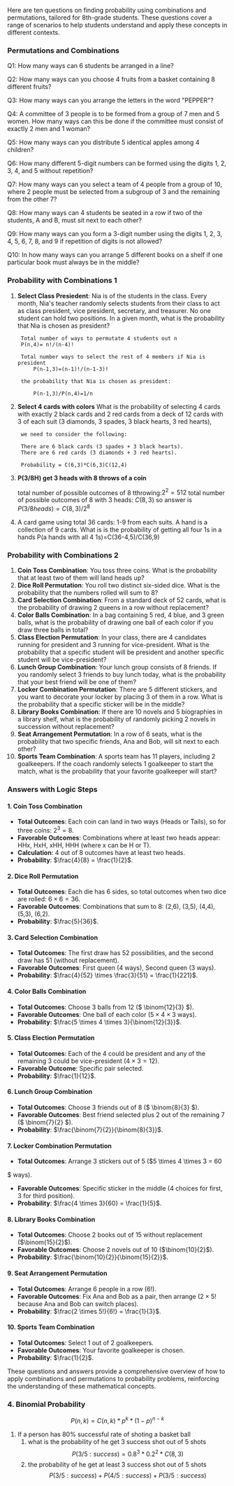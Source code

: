 Here are ten questions on finding probability using combinations and permutations, tailored for 8th-grade students. These questions cover a range of scenarios to help students understand and apply these concepts in different contexts.


### Permutations and Combinations 

Q1: How many ways can 6 students be arranged in a line?

Q2: How many ways can you choose 4 fruits from a basket containing 8 different fruits?

Q3: How many ways can you arrange the letters in the word "PEPPER"?

Q4: A committee of 3 people is to be formed from a group of 7 men and 5 women. How many ways can this be done if the committee must consist of exactly 2 men and 1 woman?

Q5: How many ways can you distribute 5 identical apples among 4 children?

Q6: How many different 5-digit numbers can be formed using the digits 1, 2, 3, 4, and 5 without repetition?

Q7: How many ways can you select a team of 4 people from a group of 10, where 2 people must be selected from a subgroup of 3 and the remaining from the other 7?

Q8: How many ways can 4 students be seated in a row if two of the students, A and B, must sit next to each other?

Q9: How many ways can you form a 3-digit number using the digits 1, 2, 3, 4, 5, 6, 7, 8, and 9 if repetition of digits is not allowed?

Q10: In how many ways can you arrange 5 different books on a shelf if one particular book must always be in the middle?

### Probability with Combinations 1

1. **Select Class Presiedent**:
    Nia is of the students in the class. Every month, Nia's teacher randomly selects students from their class to act as class president, vice president, secretary, and treasurer. No one student can hold two positions.  In a given month, what is the probability that Nia is chosen as president?

        Total number of ways to permutate 4 students out n
        P(n,4)= n!/(n-4)!

        Total number ways to select the rest of 4 members if Nia is president
            P(n-1,3)=(n-1)!/(n-1-3)!

        the probability that Nia is chosen as president:

            P(n-1,3)/P(n,4)=1/n

2. **Select 4 cards with colors**
    What is the probability of selecting 4 cards with exactly 2 black cards and 2 red cards from a deck of 12 cards with 3 of each suit (3 diamonds, 3 spades, 3 black hearts, 3 red hearts), 

        we need to consider the following:
        
        There are 6 black cards (3 spades + 3 black hearts).
        There are 6 red cards (3 diamonds + 3 red hearts).
            
        Probability = C(6,3)*C(6,3)C(12,4) 
3. **P(3/8H) get 3 heads with 8 throws of a coin**
   
    total number of possible outcomes of 8 tthrowing:$2^2=512$ 
    total number of possible outcomes of 8 with 3 heads: $C(8,3)$
    so answer is $P(3/8 heads)=C(8,3)/2^8$
    
3. A card game using total 36 cards: 1-9 from each suits. A hand is a collection of 9 cards. What is is the probability of getting all four 1s in a hands
   P(a hands with all 4 1s)=C(36-4,5)/C(36,9)



### Probability with Combinations 2

1. **Coin Toss Combination**: You toss three coins. What is the probability that at least two of them will land heads up?
2. **Dice Roll Permutation**: You roll two distinct six-sided dice. What is the probability that the numbers rolled will sum to 8?
3. **Card Selection Combination**: From a standard deck of 52 cards, what is the probability of drawing 2 queens in a row without replacement?
4. **Color Balls Combination**: In a bag containing 5 red, 4 blue, and 3 green balls, what is the probability of drawing one ball of each color if you draw three balls in total?
5. **Class Election Permutation**: In your class, there are 4 candidates running for president and 3 running for vice-president. What is the probability that a specific student will be president and another specific student will be vice-president?
6. **Lunch Group Combination**: Your lunch group consists of 8 friends. If you randomly select 3 friends to buy lunch today, what is the probability that your best friend will be one of them?
7. **Locker Combination Permutation**: There are 5 different stickers, and you want to decorate your locker by placing 3 of them in a row. What is the probability that a specific sticker will be in the middle?
8. **Library Books Combination**: If there are 10 novels and 5 biographies in a library shelf, what is the probability of randomly picking 2 novels in succession without replacement?
9. **Seat Arrangement Permutation**: In a row of 6 seats, what is the probability that two specific friends, Ana and Bob, will sit next to each other?
10. **Sports Team Combination**: A sports team has 11 players, including 2 goalkeepers. If the coach randomly selects 1 goalkeeper to start the match, what is the probability that your favorite goalkeeper will start?



### Answers with Logic Steps

#### 1. Coin Toss Combination
- **Total Outcomes**: Each coin can land in two ways (Heads or Tails), so for three coins: $2^3 = 8$.
- **Favorable Outcomes**: Combinations where at least two heads appear: HHx, HxH, xHH, HHH (where x can be H or T).
- **Calculation**: 4 out of 8 outcomes have at least two heads.
- **Probability**: $\frac{4}{8} = \frac{1}{2}$.

#### 2. Dice Roll Permutation
- **Total Outcomes**: Each die has 6 sides, so total outcomes when two dice are rolled: $6 \times 6 = 36$.
- **Favorable Outcomes**: Combinations that sum to 8: (2,6), (3,5), (4,4), (5,3), (6,2).
- **Probability**: $\frac{5}{36}$.

#### 3. Card Selection Combination
- **Total Outcomes**: The first draw has 52 possibilities, and the second draw has 51 (without replacement).
- **Favorable Outcomes**: First queen (4 ways), Second queen (3 ways).
- **Probability**: $\frac{4}{52} \times \frac{3}{51} = \frac{1}{221}$.

#### 4. Color Balls Combination
- **Total Outcomes**: Choose 3 balls from 12 ($ \binom{12}{3} $).
- **Favorable Outcomes**: One ball of each color ($5 \times 4 \times 3$ ways).
- **Probability**: $\frac{5 \times 4 \times 3}{\binom{12}{3}}$.

#### 5. Class Election Permutation
- **Total Outcomes**: Each of the 4 could be president and any of the remaining 3 could be vice-president ($4 \times 3 = 12$).
- **Favorable Outcome**: Specific pair selected.
- **Probability**: $\frac{1}{12}$.

#### 6. Lunch Group Combination
- **Total Outcomes**: Choose 3 friends out of 8 ($ \binom{8}{3} $).
- **Favorable Outcomes**: Best friend selected plus 2 out of the remaining 7 ($ \binom{7}{2} $).
- **Probability**: $\frac{\binom{7}{2}}{\binom{8}{3}}$.

#### 7. Locker Combination Permutation
- **Total Outcomes**: Arrange 3 stickers out of 5 ($5 \times 4 \times 3 = 60

$ ways).
- **Favorable Outcomes**: Specific sticker in the middle (4 choices for first, 3 for third position).
- **Probability**: $\frac{4 \times 3}{60} = \frac{1}{5}$.

#### 8. Library Books Combination
- **Total Outcomes**: Choose 2 books out of 15 without replacement ($\binom{15}{2}$).
- **Favorable Outcomes**: Choose 2 novels out of 10 ($\binom{10}{2}$).
- **Probability**: $\frac{\binom{10}{2}}{\binom{15}{2}}$.

#### 9. Seat Arrangement Permutation
- **Total Outcomes**: Arrange 6 people in a row ($6!$).
- **Favorable Outcomes**: Fix Ana and Bob as a pair, then arrange ($2 \times 5!$ because Ana and Bob can switch places).
- **Probability**: $\frac{2 \times 5!}{6!} = \frac{1}{3}$.

#### 10. Sports Team Combination
- **Total Outcomes**: Select 1 out of 2 goalkeepers.
- **Favorable Outcomes**: Your favorite goalkeeper is chosen.
- **Probability**: $\frac{1}{2}$.

These questions and answers provide a comprehensive overview of how to apply combinations and permutations to probability problems, reinforcing the understanding of these mathematical concepts.


### 4. Binomial Probability  

$$P(n,k)=C(n,k)*p^k*(1-p)^{n-k}$$

1. If a person has 80% successful rate of shoting a basket ball
   1. what is the probability of he get 3 success shot out of 5 shots $$P(3/5:success)=0.8^3*0.2^2*C(8,3)$$
   2. the probability of he get at least 3 success shot out of 5 shots $$P(3/5:success)+P(4/5:success)+P(3/5:success)$$